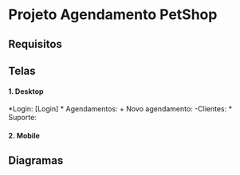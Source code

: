# Projeto Agendamento PetShop

Requisitos
-------

Telas
-------
<h4> 1. Desktop </h4>
*Login: [Login]
* Agendamentos:
+ Novo agendamento:
-Clientes:
* Suporte:
<h4> 2. Mobile </h4>

Diagramas
---------

[Login]: https://github.com/lucabenetti/AgendamentoPetShopES/blob/master/telasDesktop/1Login.png
